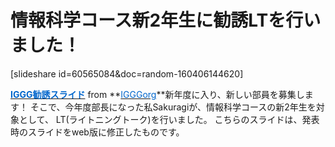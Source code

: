 # 情報科学コース新2年生に勧誘LTを行いました！

[slideshare id=60565084&doc=random-160406144620]

[<span style="color: #0066cc;">**IGGG勧誘スライド**</span>](http://www.slideshare.net/IGGGorg/iggg2016-web "IGGG勧誘スライド") from **[<span style="color: #0066cc;">IGGGorg</span>](http://www.slideshare.net/IGGGorg)**新年度に入り、新しい部員を募集します！
そこで、今年度部長になった私Sakuragiが、情報科学コースの新2年生を対象として、
LT(ライトニングトーク)を行いました。
こちらのスライドは、発表時のスライドをweb版に修正したものです。
